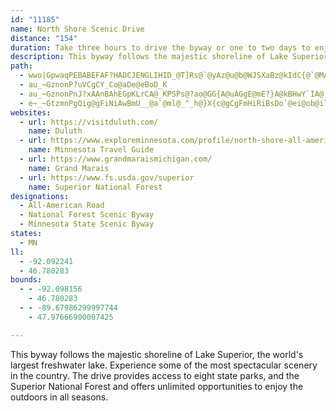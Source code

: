 ```yaml
---
id: "11185"
name: North Shore Scenic Drive
distance: "154"
duration: Take three hours to drive the byway or one to two days to enjoy stops along the way.
description: This byway follows the majestic shoreline of Lake Superior, the world's largest freshwater lake. Experience some of the most spectacular scenery in the country. The drive provides access to eight state parks, and the Superior National Forest and offers unlimited opportunities to enjoy the outdoors in all seasons.
path:
  - wwo|GpwaqPEBABEFAF?HADCJENGLIHID_@T]Rs@`@yAz@u@b@WJSXaBz@kIdC{@`@MAQ@ULYNIFYR]\]d@]h@q@lAWf@g@z@Yh@}@hBa@z@c@bAGVQ[mXc`@eB_AiAgAqA_EwGsJyB{AkBeEk@{@cGqIDUDUD]BW@M?KAS?MAKCUOk@EO_BoDEQsB}FOc@yCcHuA}Cs@aB}@sB]c@gFuLaM_Zk\{v@y@cB_@s@MSOUYs@gAcBOUmEoG_@k@g@u@cCuD]Y_Vy]sVc^}@sAmDcFgEiG}EeHYk@KYAOMs@EME_@E]Ca@A{@@_AAgEB{BGq@?sJ?uB?_BAq@Ce@E_@IYK]gDaJiAaDU}@mAeDq@cBg@iAa@iAO]KSCGMSOUKK}EqGcCqCiDiDyB}BiEwFgFcKaFyIoDiJqDsIQc@Ma@kCmOgAwFi@kCe@_COw@}@sEoAmGmAkGg@gCCOKo@Ec@Ca@Ce@?mDYsDYuBmDmPmAmEkAiCcA_BiAyAcEeDIYu@m@wBcCaE}FkB}AsB{@_ASsH_@aCWoBk@aEcCeBkBsBsC{}@wyA_FsIoD_H_E}Kab@opAaEkKacAgqB{e@gcA{C_HiJeV}CgJeEaL_^ybAqF}MoD_H{GuKks@_hAiEoHkDwGmGoN_rAk_DeJoUuGgOyDgKq@uBqAmG]yBy@uHkN_fBm@wFoAoJuAiIqBaJyDoNol@ikBcGoNi_@cw@oHqNmEmHgj@{u@cFoHorAo|BcRcZm[{g@qHsK{FoHc{@i~@mLwL_OyPw`BmcCmf@km@y@m@wDiFeA_B{AaDk@sBuAkI]uAm@cBu@sAoRwScBuBuAkCw@_CiA_G[oD?qVOyTE}QBoHCmb@
  - au_~GznonP?uVCgCY_Co@aDe@eBoD_K
  - au_~GznonPnJ?xAAnBAhEGpKLrCA@_KPSPs@?ao@GG{A@uAGgE@mE?}A@kBHwY`IA@
  - e~_~GtzmnPgQig@gFiNiAwBmU__@a`@ml@_^_h@}X{c@gCgFmHiRiBsDo`@ei@ob@il@oBgFw@sDsC_^uB}PmByJ{BsEcR}XyF{G{D{DyAiBkKiJcCmBi@YyGmB_MsC}DeAiBq@mBeAsVsSqGqE}BmAqUuKoIyDu@USGYO]OUM[YsBsBY_@_AcB_@}@w@gCk@mDi@eFwF_b@yBkQSyB?eDHmBfFk\n@qGAqISwDYiBs@_CiCuFsAqBkKeHiEuDcCaDsCeFi@mAsAeFe@}B}CmRyBuJi@sDOmC?mHIsFiAmIy@sCoQck@yBsF}AsCgFsHkRcZwa@{m@wBuDgBsEia@ooA_AiCsAmCqHqL}[qf@{Zaf@g^{i@kGmIiCeEmA{Bc@kAiAmEeCiQgEcNmAmE_@yD[oQQkCmAwG]qA_@s@uCkEsKoMoE}FmEqGgV_ZkMaLmC_D}H{NmAeC_Uws@mBaEwAkBaNaPkOcSaf@eq@{B}C}BiCkCiCq@a@sEgCuL_GoCaB}AsAmBaCyCiFiBmEiUcr@aEoKcFgKmCiEo_@qj@_B{COg@u@_IYyA_@aAgAkBwD_FiIuM}Qs\iAmDiQav@uDcNsA{CwBiDiBuBuCqBcDuC}G{IgB_BuB}AwBy@}AYmEYaGo@cEkByB_Ba\__@mDsEyAsBsG}O}BeEaC{CmO{PmDuGaFiOeAsCsAqCyByCgEaEsWuOsAyAqAkBaBaDaH{OmEuHgHgJgHuG{JeIaDgD}KcRmEaIiCmF}IcPuDaGuP{PyAqC[u@a@wA{@qIe@_Iq@gF{@mDu@wBqDiFwHuJ{Y{]yC}Dy@}Ay@_C}CoMaAmCuFkMiBeDeLoPyDeFaBaBcJaI}WqTyg@}^iNaO}F_GaJoKqEuEcGaHsAeAcCyAmGgCqEsCmN{NgH_HqEiFiBsDsEcMgAcFs@iIk@aCi@qAyBkCiJiJ_DeFkPsZsCuEwGmM}AyFu@aF}BgLo@uBsCyFmCuEwEeDiEsDyB_D}AyCcDoLyCiHsB}CoHqHwQmSsNgNoA{@g^s\uHyHiByBeBqCqEcIwSy`@oEaI}CsEoMmPyQySyI}IoHiEkOmHgE{BiFyDgTgTkP}NwGmE}E_B_IoDcC_CqBwC}AwFmAqFiBmDsByBkCuAgH}@aAUsCkAoB_AeNaI}AsBuA}CiDkKgB_EqJaIcBgC}FmKqGgKyNwQac@ss@yS{]aEeGyCmFo@m@y@kBy@{@aFsJmUqa@mUud@_Tqa@kb@kz@iMmViCaDml@al@yJiKyP{PaQcTgFyG{}@asAe@_AcQ_WoQqY_W_d@aI{MsF{JgDmFsD{HcCoGmAcE_AwE_BeK{Gme@cCsPMg@eAgDe@gAg@aAO[iDwEeA_B[a@qC{D[k@c@aASk@_@mBU}AiAmJs@kEeO{g@uA_EkGoNiB_DmTqY_B_CgDuG}j@mjA_MoWiGwLga@az@}AiDcAmCoHqYyAyCyA}BeCmD{D{CuBqAgCoB{A}AmBsBkBaCaBmCyAsCkeBslDwDeIoOy`@oAyCuAsCi[yj@_Va]wQuVkDiGaC_FkAoCYu@[wAw@iDaAoCqAoCuMeTwO}WkV_a@yByFoKq]}F}NuGgQwP{j@}BuGsCkFmK}NmFoIkD_HqT{e@eDyHyS_l@_L{YoD_KaAyC_EgK}CcJeVgp@kIwUcNk^uK}Ug`@wy@}CmHoOca@aJ}T}JyWgDgIcDgH}CeGwXsf@yD{FiE{I}PeZ}FmK}AuCsA}CeAgD_AeEqJol@sBgJeAgDmAgDgDgHsEuH}A_DmJ}NoU_`@eC_FcDyHmjAwfDc[_~@{HwUiBqEwF_Qi@oC[}@iCyQmb@u|CcBqIoAyEot@ohCw@cCMc@[cA}@wCSs@Oo@_@sAWq@Mq@}@mCgEoOg]}kAsBuHoDuLkmA}gEUm@{F{RsUqy@a_@spAuKq_@_Qin@wCoJkJ}[mAyDwA{DmDaIuJuQyCsE{GiMgEoI{BsFaEyLcGoU}F_VkBmIa@{C_@qD_Die@iFm\g@gE_QciAsEiY{AaI{@kDmTwu@oAmGo@_FyTmkB}@oKaMykBs@{LSaB_@_BcAsCyAaC{AyAmB_AyAe@uM}A}Ci@aB_AaBeBoBkDs@}Ae@kB_Jgm@yCaUkEmY[kCo@oGiDmh@qBuWi@mEqO}}@sAuJo@{F_NgzAiAwGeByHmEoOeFwOqOch@eAyD{@iEe@{FOeGNwn@EmUNwx@?kXMeDOgAyBoIgIqYkFaQuDgOsWw_Aw@uHu@sKiAkSkDai@}AiMaD_SsBqN}CaRsVqaBwJ}m@sA_JcCaMeN{k@uBaKgAcHqBaSoGau@wCyTeGi`@g@mGs@wOeBmi@cAoVKgHFcHb@_HpGwv@LcQiAsMuFug@}@yEkAsEwCgGcEkFiCwCoDqDuI}Jm@_AyEeJ{LwXmB{EyAmFaIk^}AaFqIgRoDaKqA}JmAaSqCg^cD_i@{@iVqAmh@mAs]mGm{BYaHe@{Gs@yG_AyGiAuGuAcGcBwFiBiFgg@ylAcB_FeEyUcN}w@}DaRoA_Ho@mGsBy`@c@yFKsAiAkI}@_Ey@sCiByEiBkD}FuIaCaEkBgF}AyGqPgfAwA_KiBiOwD_YcZc_Cu@mH}Egm@gDad@QgFGyFJmJC{GSgGc@kFeE_]oEu`@_AeFmAaE{AyDmByCwBeCcC{AeA]gDaAaKsBwCeA_CgBiB}BmB}C_BmDgIgUkDwI_DgJeEmKmLy[mEyK_EoL}@}CuAcGwB_MwHgh@iAwFuA}EcBmE{BaEeCgDwE{Fk`@sc@mA_BkAwBiAaCaAqCu@sCo@cDe@kDwU_jBkJ}r@o@aJIqD?oDRgTIuIO}Du@yHwAqHq[whAyDiRwGc_@wEoV}Joj@gFcWwBuLiBaN}Gim@_@cDYaEIuDHeb@_@{J_@_E}AmJy@gDiCiHeHcQeCqH}B{HkBsIq@mDoAwJsFkg@{KqeAcAuE_CmHwA_CcAaBuGaIgDaFwCaHcGoQ{DsH{NgTiA{B_CgHmB{HoAmHiAoPiB}ZaAkLe@yDo@wDy@oDcCqIoA}CsAyCyAqCaoAkzByc@ox@uA{CcDqIoYmy@{C_HwAkCiMyRon@w~@wDaFmDqD_EuCaGwC}CgAk_@yJ{FoAmK}CyG{AoC_@iBMsBEgI?}EKkN?o[p@yBYwBq@kBqA}AgBoAmB_AgBw@yBe@sB[eCmAaLy@_HoAiGoBuFkHuPiCaH
websites:
  - url: https://visitduluth.com/
    name: Duluth
  - url: https://www.exploreminnesota.com/profile/north-shore-all-american-scenic-drive/2336
    name: Minnesota Travel Guide
  - url: https://www.grandmaraismichigan.com/
    name: Grand Marais
  - url: https://www.fs.usda.gov/superior
    name: Superior National Forest
designations:
  - All-American Road
  - National Forest Scenic Byway
  - Minnesota State Scenic Byway
states:
  - MN
ll:
  - -92.092241
  - 46.780283
bounds:
  - - -92.098156
    - 46.780283
  - - -89.67986299997744
    - 47.97666900007425

---
```


This byway follows the majestic shoreline of Lake Superior, the world's largest freshwater lake. Experience some of the most spectacular scenery in the country. The drive provides access to eight state parks, and the Superior National Forest and offers unlimited opportunities to enjoy the outdoors in all seasons.
